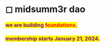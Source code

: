 # ◻ midsumm3r dao

### <mark style="color:purple;">**we are building**</mark> <mark style="color:red;">foundations</mark><mark style="color:purple;">**.**</mark>

### <mark style="color:purple;">**membership starts January 21, 2024.**</mark>
